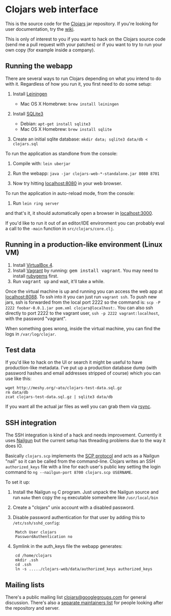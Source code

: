 Clojars web interface
=====================

This is the source code for the [Clojars](http://clojars.org/) jar
repository.  If you're looking for user documentation, try the
[wiki](http://github.com/ato/clojars-web/wiki/_pages).

This is only of interest to you if you want to hack on the Clojars
source code (send me a pull request with your patches) or if you want
to try to run your own copy (for example inside a company).

Running the webapp
------------------

There are several ways to run Clojars depending on what you intend to do with
it. Regardless of how you run it, you first need to do some setup:

1. Install [Leiningen](http://github.com/technomancy/leiningen)
   * Mac OS X Homebrwe: `brew install leiningen`

2. Install [SQLite3](http://www.sqlite.org/)
   * Debian: `apt-get install sqlite3`
   * Mac OS X Homebrew: `brew install sqlite`

3. Create an initial sqlite database: `mkdir data; sqlite3 data/db < clojars.sql`

To run the application as standlone from the console:

1. Compile with: `lein uberjar`

2. Run the webapp: `java -jar clojars-web-*-standalone.jar 8080 8701`

3. Now try hitting [localhost:8080](http://localhost:8080) in your web browser.

To run the application in auto-reload mode, from the console:

1. Run `lein ring server`

and that's it, it should automatically open a browser in [localhost:3000](http://localhost:3000).

If you'd like to run it out of an editor/IDE environment you can
probably eval a call to the `-main` function in
`src/clojars/core.clj`.

Running in a production-like environment (Linux VM)
---------------------------------------------------

1. Install [VirtualBox 4](http://www.virtualbox.org/wiki/Downloads).
2. Install [Vagrant](http://vagrantup.com) by running: <tt>gem install vagrant</tt>. You may need to install [rubygems](http://rubygems.org) first.
3. Run <tt>vagrant up</tt> and wait, it'll take a while.

Once the virtual machine is up and running you can access the web app at
[localhost:8088](http://locahost:8088). To ssh into it you can just run
`vagrant ssh`. To push new jars, ssh is forwarded from the local port 2222 so
the command is:
`scp -P 2222 foobar-0.0.1.jar pom.xml clojars@localhost:`. You can also ssh
directly to port 2222 to the vagrant user, `ssh -p 2222 vagrant:localhost`,
with the password "vagrant".

When something goes wrong, inside the virtual machine, you can find the logs in
`/var/log/clojar`.

Test data
---------

If you'd like to hack on the UI or search it might be useful to have
production-like metadata.  I've put up a production database dump
(with password hashes and email addresses stripped of course) which
you can use like this:
    
    wget http://meshy.org/~ato/clojars-test-data.sql.gz
    rm data/db
    zcat clojars-test-data.sql.gz | sqlite3 data/db

If you want all the actual jar files as well you can grab them via
[rsync](http://github.com/ato/clojars-web/wiki/Data).

SSH integration
---------------

The SSH integration is kind of a hack and needs improvement.
Currently it uses [Nailgun](http://martiansoftware.com/nailgun/) but
the current setup has threading problems due to the way it does IO.

Basically `clojars.scp` implements the [SCP protocol](http://blogs.sun.com/janp/entry/how_the_scp_protocol_works)
and acts as a Nailgun "nail" so it can be called from the
command-line.  Clojars writes an SSH `authorized_keys` file
with a line for each user's public key setting the login command to
`ng --nailgun-port 8700 clojars.scp USERNAME`.

To set it up:

1. Install the Nailgun `ng` C program.  Just unpack the Nailgun source
and run `make` then copy the `ng` executable somewhere like `/usr/local/bin`

2. Create a "clojars" unix account with a disabled password.

3. Disable password authentication for that user by adding this to
`/etc/ssh/sshd_config`:

        Match User clojars
        PasswordAuthentication no

4. Symlink in the auth_keys file the webapp generates:

        cd /home/clojars
        mkdir .ssh
        cd .ssh
        ln -s ...../clojars-web/data/authorized_keys authorized_keys

Mailing lists
-------------

There's a public mailing list
[clojars@googlegroups.com](http://groups.google.com/group/clojars) for
general discussion.  There's also a
[separate maintainers list](http://groups.google.com/group/clojars-maintainers)
for people looking after the repository and server.
